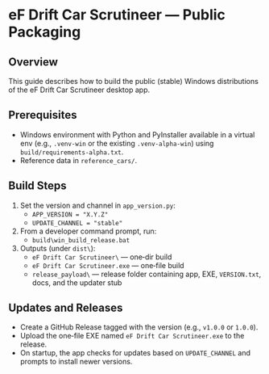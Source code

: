 eF Drift Car Scrutineer — Public Packaging
==========================================

Overview
--------

This guide describes how to build the public (stable) Windows distributions of the eF Drift Car Scrutineer desktop app.

Prerequisites
-------------

- Windows environment with Python and PyInstaller available in a virtual env (e.g., `.venv-win` or the existing `.venv-alpha-win`) using `build/requirements-alpha.txt`.
- Reference data in `reference_cars/`.

Build Steps
----------

1. Set the version and channel in `app_version.py`:
   - `APP_VERSION = "X.Y.Z"`
   - `UPDATE_CHANNEL = "stable"`
2. From a developer command prompt, run:
   - `build\win_build_release.bat`
3. Outputs (under `dist\`):
   - `eF Drift Car Scrutineer\` — one‑dir build
   - `eF Drift Car Scrutineer.exe` — one‑file build
   - `release_payload\` — release folder containing app, EXE, `VERSION.txt`, docs, and the updater stub

Updates and Releases
--------------------

- Create a GitHub Release tagged with the version (e.g., `v1.0.0` or `1.0.0`).
- Upload the one‑file EXE named `eF Drift Car Scrutineer.exe` to the release.
- On startup, the app checks for updates based on `UPDATE_CHANNEL` and prompts to install newer versions.
